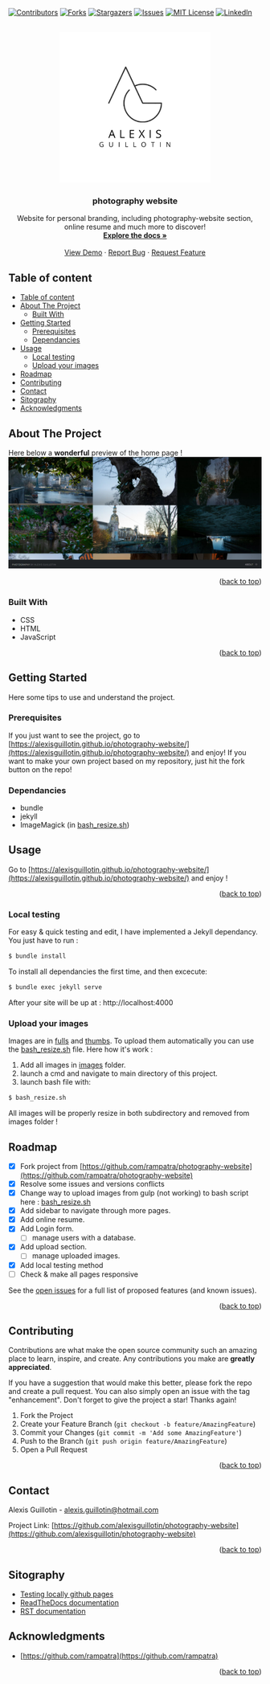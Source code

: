 <!-- Improved compatibility of back to top link: See: https://github.com/othneildrew/Best-README-Template/pull/73 -->
<a name="readme-top"></a>

[![Contributors][contributors-shield]][contributors-url]
[![Forks][forks-shield]][forks-url]
[![Stargazers][stars-shield]][stars-url]
[![Issues][issues-shield]][issues-url]
[![MIT License][license-shield]][license-url]
[![LinkedIn][linkedin-shield]][linkedin-url]



<!-- PROJECT LOGO -->
<br />
<div align="center">
  <a href="https://github.com/alexisguillotin/photography-website">
    <img src="assets/images/Logo.png" alt="Logo" width="300" height="300">
  </a>

<h3 align="center">photography website</h3>

  <p align="center">
    Website for personal branding, including photography-website section, online resume and much more to discover!
    <br />
    <a href="https://github.com/AlexisGuillotin/photography-website"><strong>Explore the docs »</strong></a>
    <br />
    <br />
    <a href="https://github.com/AlexisGuillotin/photography-website">View Demo</a>
    ·
    <a href="https://github.com/AlexisGuillotin/photography-website/issues">Report Bug</a>
    ·
    <a href="https://github.com/AlexisGuillotin/photography-website/issues">Request Feature</a>
  </p>
</div>



<!-- TABLE OF CONTENTS -->
## Table of content
- [Table of content](#table-of-content)
- [About The Project](#about-the-project)
  - [Built With](#built-with)
- [Getting Started](#getting-started)
  - [Prerequisites](#prerequisites)
  - [Dependancies](#dependancies)
- [Usage](#usage)
  - [Local testing](#local-testing)
  - [Upload your images](#upload-your-images)
- [Roadmap](#roadmap)
- [Contributing](#contributing)
- [Contact](#contact)
- [Sitography](#sitography)
- [Acknowledgments](#acknowledgments)




<!-- ABOUT THE PROJECT -->
## About The Project

Here below a **wonderful** preview of the home page ! 
![photography-website](assets/images/photography.JPG)

<p align="right">(<a href="#readme-top">back to top</a>)</p>



### Built With

* CSS
* HTML
* JavaScript

<p align="right">(<a href="#readme-top">back to top</a>)</p>



<!-- GETTING STARTED -->
## Getting Started

Here some tips to use and understand the project.

### Prerequisites

If you just want to see the project, go to [https://alexisguillotin.github.io/photography-website/](https://alexisguillotin.github.io/photography-website/) and enjoy!
If you want to make your own project based on my repository, just hit the fork button on the repo!

### Dependancies
- bundle
- jekyll
- ImageMagick (in [bash_resize.sh](bash_resize.sh))


<!-- USAGE EXAMPLES -->
## Usage

Go to [https://alexisguillotin.github.io/photography-website/](https://alexisguillotin.github.io/photography-website/) and enjoy !

<p align="right">(<a href="#readme-top">back to top</a>)</p>

### Local testing
For easy & quick testing and edit, I have implemented a Jekyll dependancy.
You just have to run :
```bash
$ bundle install
```
To install all dependancies the first time, and then excecute:
```bash
$ bundle exec jekyll serve
```
After your site will be up at : http://localhost:4000


### Upload your images
Images are in [fulls](images/fulls/) and [thumbs](images/thumbs/). To upload them automatically you can use the [bash_resize.sh](bash_resize.sh) file.
Here how it's work :
1. Add all images in [images](images) folder.
2. launch a cmd and navigate to main directory of this project.
3. launch bash file with:
```bash
$ bash_resize.sh
```
All images will be properly resize in both subdirectory and removed from images folder !

<!-- ROADMAP -->
## Roadmap

- [X] Fork project from [https://github.com/rampatra/photography-website](https://github.com/rampatra/photography-website)
- [X] Resolve some issues and versions conflicts
- [X] Change way to upload images from gulp (not working) to bash script here : [bash_resize.sh](bash_resize.sh)
- [X] Add sidebar to navigate through more pages.
- [X] Add online resume.
- [X] Add Login form.
  - [ ] manage users with a database.
- [X] Add upload section.
  - [ ] manage uploaded images.
- [X] Add local testing method
- [ ] Check & make all pages responsive

See the [open issues](https://github.com/alexisguillotin/photography-website/issues) for a full list of proposed features (and known issues).

<p align="right">(<a href="#readme-top">back to top</a>)</p>



<!-- CONTRIBUTING -->
## Contributing

Contributions are what make the open source community such an amazing place to learn, inspire, and create. Any contributions you make are **greatly appreciated**.

If you have a suggestion that would make this better, please fork the repo and create a pull request. You can also simply open an issue with the tag "enhancement".
Don't forget to give the project a star! Thanks again!

1. Fork the Project
2. Create your Feature Branch (`git checkout -b feature/AmazingFeature`)
3. Commit your Changes (`git commit -m 'Add some AmazingFeature'`)
4. Push to the Branch (`git push origin feature/AmazingFeature`)
5. Open a Pull Request

<p align="right">(<a href="#readme-top">back to top</a>)</p>


<!-- CONTACT -->
## Contact

Alexis Guillotin - [alexis.guillotin@hotmail.com](alexis.guillotin@hotmail.com)

Project Link: [https://github.com/alexisguillotin/photography-website](https://github.com/alexisguillotin/photography-website)

<p align="right">(<a href="#readme-top">back to top</a>)</p>


## Sitography
- [Testing locally github pages](https://docs.github.com/fr/pages/setting-up-a-github-pages-site-with-jekyll/testing-your-github-pages-site-locally-with-jekyll)
- [ReadTheDocs documentation](https://docs.readthedocs.io/en/stable/)
- [RST documentation](https://sublime-and-sphinx-guide.readthedocs.io/)

<!-- ACKNOWLEDGMENTS -->
## Acknowledgments

* [https://github.com/rampatra](https://github.com/rampatra)

<p align="right">(<a href="#readme-top">back to top</a>)</p>



<!-- MARKDOWN LINKS & IMAGES -->
<!-- https://www.markdownguide.org/basic-syntax/#reference-style-links -->
[contributors-shield]: https://img.shields.io/github/contributors/alexisguillotin/photography-website.svg?style=for-the-badge
[contributors-url]: https://github.com/alexisguillotin/photography-website/graphs/contributors
[forks-shield]: https://img.shields.io/github/forks/alexisguillotin/photography-website.svg?style=for-the-badge
[forks-url]: https://github.com/alexisguillotin/photography-website/network/members
[stars-shield]: https://img.shields.io/github/stars/alexisguillotin/photography-website.svg?style=for-the-badge
[stars-url]: https://github.com/alexisguillotin/photography-website/stargazers
[issues-shield]: https://img.shields.io/github/issues/alexisguillotin/photography-website.svg?style=for-the-badge
[issues-url]: https://github.com/alexisguillotin/photography-website/issues
[license-shield]: https://img.shields.io/github/license/alexisguillotin/photography-website.svg?style=for-the-badge
[license-url]: https://github.com/alexisguillotin/photography-website/blob/master/LICENSE.txt
[linkedin-shield]: https://img.shields.io/badge/-LinkedIn-black.svg?style=for-the-badge&logo=linkedin&colorB=555
[linkedin-url]: https://linkedin.com/in/alexis-guillotin-50a8b8188
[product-screenshot]: images/screenshot.png
[Next.js]: https://img.shields.io/badge/next.js-000000?style=for-the-badge&logo=nextdotjs&logoColor=white
[Next-url]: https://nextjs.org/
[React.js]: https://img.shields.io/badge/React-20232A?style=for-the-badge&logo=react&logoColor=61DAFB
[React-url]: https://reactjs.org/
[Vue.js]: https://img.shields.io/badge/Vue.js-35495E?style=for-the-badge&logo=vuedotjs&logoColor=4FC08D
[Vue-url]: https://vuejs.org/
[Angular.io]: https://img.shields.io/badge/Angular-DD0031?style=for-the-badge&logo=angular&logoColor=white
[Angular-url]: https://angular.io/
[Svelte.dev]: https://img.shields.io/badge/Svelte-4A4A55?style=for-the-badge&logo=svelte&logoColor=FF3E00
[Svelte-url]: https://svelte.dev/
[Laravel.com]: https://img.shields.io/badge/Laravel-FF2D20?style=for-the-badge&logo=laravel&logoColor=white
[Laravel-url]: https://laravel.com
[Bootstrap.com]: https://img.shields.io/badge/Bootstrap-563D7C?style=for-the-badge&logo=bootstrap&logoColor=white
[Bootstrap-url]: https://getbootstrap.com
[JQuery.com]: https://img.shields.io/badge/jQuery-0769AD?style=for-the-badge&logo=jquery&logoColor=white
[JQuery-url]: https://jquery.com 

[css]: assets/images/CSS.png
[css-url]: https://www.w3.org/Style/CSS/

